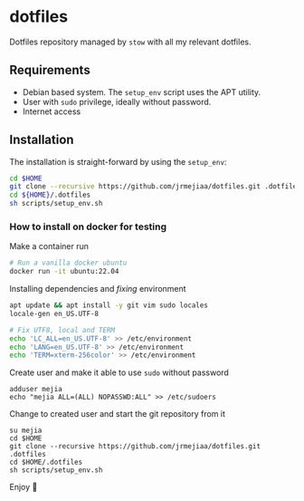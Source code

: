 # dotfiles

Dotfiles repository managed by `stow` with all my relevant dotfiles.

## Requirements

* Debian based system. The `setup_env` script uses the APT utility.
* User with `sudo` privilege, ideally without password.
* Internet access

## Installation

The installation is straight-forward by using the `setup_env`:

```bash
cd $HOME
git clone --recursive https://github.com/jrmejiaa/dotfiles.git .dotfiles
cd ${HOME}/.dotfiles
sh scripts/setup_env.sh
```

### How to install on docker for testing

Make a container run

```bash
# Run a vanilla docker ubuntu
docker run -it ubuntu:22.04
```

Installing dependencies and *fixing* environment

```bash
apt update && apt install -y git vim sudo locales
locale-gen en_US.UTF-8

# Fix UTF8, local and TERM
echo 'LC_ALL=en_US.UTF-8' >> /etc/environment
echo 'LANG=en_US.UTF-8' >> /etc/environment
echo 'TERM=xterm-256color' >> /etc/environment
```

Create user and make it able to use `sudo` without password

```
adduser mejia
echo "mejia ALL=(ALL) NOPASSWD:ALL" >> /etc/sudoers
```

Change to created user and start the git repository from it

```
su mejia
cd $HOME
git clone --recursive https://github.com/jrmejiaa/dotfiles.git .dotfiles
cd $HOME/.dotfiles
sh scripts/setup_env.sh
```

Enjoy 🥂
